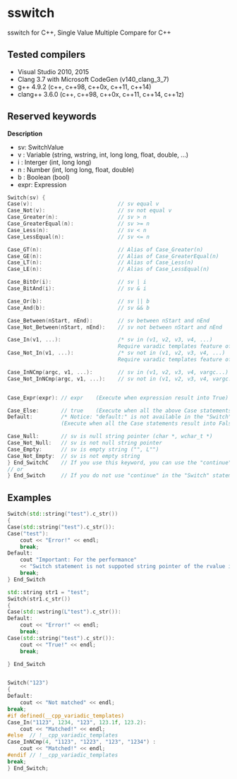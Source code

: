# sswitch
sswitch for C++, Single Value Multiple Compare for C++

## Tested compilers

* Visual Studio 2010, 2015
* Clang 3.7 with Microsoft CodeGen (v140_clang_3_7)
* g++ 4.9.2 (c++, c++98, c++0x, c++11, c++14)
* clang++ 3.6.0 (c++, c++98, c++0x, c++11, c++14, c++1z)

## Reserved keywords

**Description**

* sv: SwitchValue
* v : Variable    (string, wstring, int, long long, float, double, ...)
* i : Interger    (int, long long)
* n : Number    (int, long long, float, double)
* b : Boolean    (bool)
* expr: Expression


```C++
Switch(sv) {
Case(v):                           // sv equal v
Case_Not(v):                       // sv not equal v
Case_Greater(n):                   // sv > n
Case_GreaterEqual(n):              // sv >= n
Case_Less(n):                      // sv < n
Case_LessEqual(n):                 // sv <= n

Case_GT(n):                        // Alias of Case_Greater(n)
Case_GE(n):                        // Alias of Case_GreaterEqual(n)
Case_LT(n):                        // Alias of Case_Less(n)
Case_LE(n):                        // Alias of Case_LessEqual(n)

Case_BitOr(i):                     // sv | i
Case_BitAnd(i):                    // sv & i

Case_Or(b):                        // sv || b
Case_And(b):                       // sv && b

Case_Between(nStart, nEnd):        // sv between nStart and nEnd
Case_Not_Between(nStart, nEnd):    // sv not between nStart and nEnd

Case_In(v1, ...):                  /* sv in (v1, v2, v3, v4, ...)
                                   Require varadic templates feature of C++11. */
Case_Not_In(v1, ...):              /* sv not in (v1, v2, v3, v4, ...)
                                   Require varadic templates feature of C++11. */

Case_InNCmp(argc, v1, ...):        // sv in (v1, v2, v3, v4, vargc...)
Case_Not_InNCmp(argc, v1, ...):    // sv not in (v1, v2, v3, v4, vargc...)


Case_Expr(expr): // expr    (Execute when expression result into True)

Case_Else:       // true    (Execute when all the above Case statements result into False)
Default:         /* Notice: "default:" is not available in the "Switch" statement.
                 (Execute when all the Case statements result into False) */

Case_Null:       // sv is null string pointer (char *, wchar_t *)
Case_Not_Null:   // sv is not null string pointer
Case_Empty:      // sv is empty string ("", L"")
Case_Not_Empty:  // sv is not empty string
} End_SwitchC    // If you use this keyword, you can use the "continue" in the "Switch" statement.
// or
} End_Switch     // If you do not use "continue" in the "Switch" statement, then use this keyword.
```

## Examples
```C++
Switch(std::string("test").c_str())
{
Case(std::string("test").c_str()):
Case("test"):
    cout << "Error!" << endl;
    break;
Default:
    cout "Important: For the performance"
    << "Switch statement is not suppoted string pointer of the rvalue instance." << endl;
    break;
} End_Switch

std::string str1 = "test";
Switch(str1.c_str())
{
Case(std::wstring(L"test").c_str()):
Default:
    cout << "Error!" << endl;
    break;
Case(std::string("test").c_str()):
    cout << "True!" << endl;
    break;

} End_Switch


Switch("123")
{
Default:
    cout << "Not matched" << endl;
break;
#if defined(__cpp_variadic_templates)
Case_In("1123", 1234, "123", 123.1f, 123.2):
    cout << "Matched!" << endl;
#else  // !__cpp_variadic_templates
Case_InNCmp(4, "1123", "1223", "123", "1234") :
    cout << "Matched!" << endl;
#endif // !__cpp_variadic_templates
break;
} End_Switch;
```
